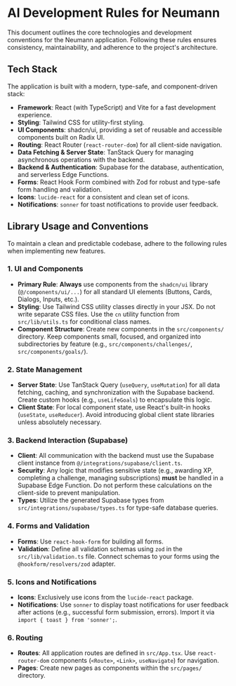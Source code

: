 # AI Development Rules for Neumann

This document outlines the core technologies and development conventions for the Neumann application. Following these rules ensures consistency, maintainability, and adherence to the project's architecture.

## Tech Stack

The application is built with a modern, type-safe, and component-driven stack:

- **Framework**: React (with TypeScript) and Vite for a fast development experience.
- **Styling**: Tailwind CSS for utility-first styling.
- **UI Components**: shadcn/ui, providing a set of reusable and accessible components built on Radix UI.
- **Routing**: React Router (`react-router-dom`) for all client-side navigation.
- **Data Fetching & Server State**: TanStack Query for managing asynchronous operations with the backend.
- **Backend & Authentication**: Supabase for the database, authentication, and serverless Edge Functions.
- **Forms**: React Hook Form combined with Zod for robust and type-safe form handling and validation.
- **Icons**: `lucide-react` for a consistent and clean set of icons.
- **Notifications**: `sonner` for toast notifications to provide user feedback.

## Library Usage and Conventions

To maintain a clean and predictable codebase, adhere to the following rules when implementing new features.

### 1. UI and Components

- **Primary Rule**: **Always** use components from the `shadcn/ui` library (`@/components/ui/...`) for all standard UI elements (Buttons, Cards, Dialogs, Inputs, etc.).
- **Styling**: Use Tailwind CSS utility classes directly in your JSX. Do not write separate CSS files. Use the `cn` utility function from `src/lib/utils.ts` for conditional class names.
- **Component Structure**: Create new components in the `src/components/` directory. Keep components small, focused, and organized into subdirectories by feature (e.g., `src/components/challenges/`, `src/components/goals/`).

### 2. State Management

- **Server State**: Use TanStack Query (`useQuery`, `useMutation`) for all data fetching, caching, and synchronization with the Supabase backend. Create custom hooks (e.g., `useLifeGoals`) to encapsulate this logic.
- **Client State**: For local component state, use React's built-in hooks (`useState`, `useReducer`). Avoid introducing global client state libraries unless absolutely necessary.

### 3. Backend Interaction (Supabase)

- **Client**: All communication with the backend must use the Supabase client instance from `@/integrations/supabase/client.ts`.
- **Security**: Any logic that modifies sensitive state (e.g., awarding XP, completing a challenge, managing subscriptions) **must** be handled in a Supabase Edge Function. Do not perform these calculations on the client-side to prevent manipulation.
- **Types**: Utilize the generated Supabase types from `src/integrations/supabase/types.ts` for type-safe database queries.

### 4. Forms and Validation

- **Forms**: Use `react-hook-form` for building all forms.
- **Validation**: Define all validation schemas using `zod` in the `src/lib/validation.ts` file. Connect schemas to your forms using the `@hookform/resolvers/zod` adapter.

### 5. Icons and Notifications

- **Icons**: Exclusively use icons from the `lucide-react` package.
- **Notifications**: Use `sonner` to display toast notifications for user feedback after actions (e.g., successful form submission, errors). Import it via `import { toast } from 'sonner';`.

### 6. Routing

- **Routes**: All application routes are defined in `src/App.tsx`. Use `react-router-dom` components (`<Route>`, `<Link>`, `useNavigate`) for navigation.
- **Pages**: Create new pages as components within the `src/pages/` directory.